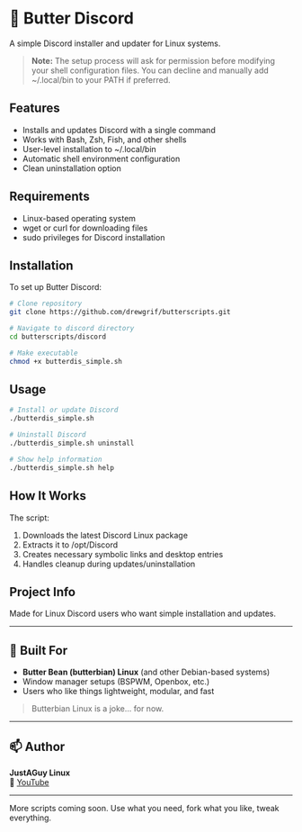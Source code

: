 # 🧈 Butter Discord

A simple Discord installer and updater for Linux systems.

> **Note:** The setup process will ask for permission before modifying your shell configuration files. You can decline and manually add ~/.local/bin to your PATH if preferred.

## Features
- Installs and updates Discord with a single command
- Works with Bash, Zsh, Fish, and other shells
- User-level installation to ~/.local/bin
- Automatic shell environment configuration
- Clean uninstallation option

## Requirements
- Linux-based operating system
- wget or curl for downloading files
- sudo privileges for Discord installation

## Installation

To set up Butter Discord:

```bash
# Clone repository
git clone https://github.com/drewgrif/butterscripts.git

# Navigate to discord directory
cd butterscripts/discord

# Make executable
chmod +x butterdis_simple.sh
```

## Usage
```bash
# Install or update Discord
./butterdis_simple.sh 

# Uninstall Discord
./butterdis_simple.sh uninstall

# Show help information
./butterdis_simple.sh help
```

## How It Works
The script:
1. Downloads the latest Discord Linux package
2. Extracts it to /opt/Discord
3. Creates necessary symbolic links and desktop entries
4. Handles cleanup during updates/uninstallation

## Project Info
Made for Linux Discord users who want simple installation and updates.

---

## 🧈 Built For

- **Butter Bean (butterbian) Linux** (and other Debian-based systems)
- Window manager setups (BSPWM, Openbox, etc.)
- Users who like things lightweight, modular, and fast

> Butterbian Linux is a joke... for now.

---

## 📫 Author

**JustAGuy Linux**  
🎥 [YouTube](https://youtube.com/@JustAGuyLinux)  

---

More scripts coming soon. Use what you need, fork what you like, tweak everything.
